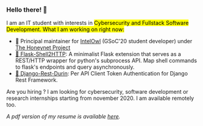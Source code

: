 ### Hello there! 👋
  
I am an IT student with interests in <mark>Cybersecurity</code> and <mark>Fullstack Software Development</mark>.
What I am working on right now:
- 🦉 Principal maintainer for <a href="https://github.com/certego/IntelOwl" target="_blank">IntelOwl</a> (GSoC'20 student developer)
under <a href="https://www.honeynet.org/" target="_blank" >The Honeynet Project</a>
- <a target="_blank" href="https://github.com/Eshaan7/Flask-Shell2HTTP">🐍 Flask-Shell2HTTP</a>: 
A minimalist Flask extension that serves as a REST/HTTP wrapper for python's subprocess API. Map shell commands to flask's endpoints and query asynchronously. 
- <a target="_blank" href="https://github.com/Eshaan7/django-rest-durin">🐍 Django-Rest-Durin</a>: 
Per API Client Token Authentication for Django Rest Framework.

Are you hiring ? I am looking for cybersecurity, software development or research internships starting from november 2020. I am available remotely too.

_A pdf version of my resume is available <a href="https://drive.google.com/file/d/1BLJXR_rFFLP7wobE-Fog363JcbH5uttQ/view" target="_blank" >here</a>._
